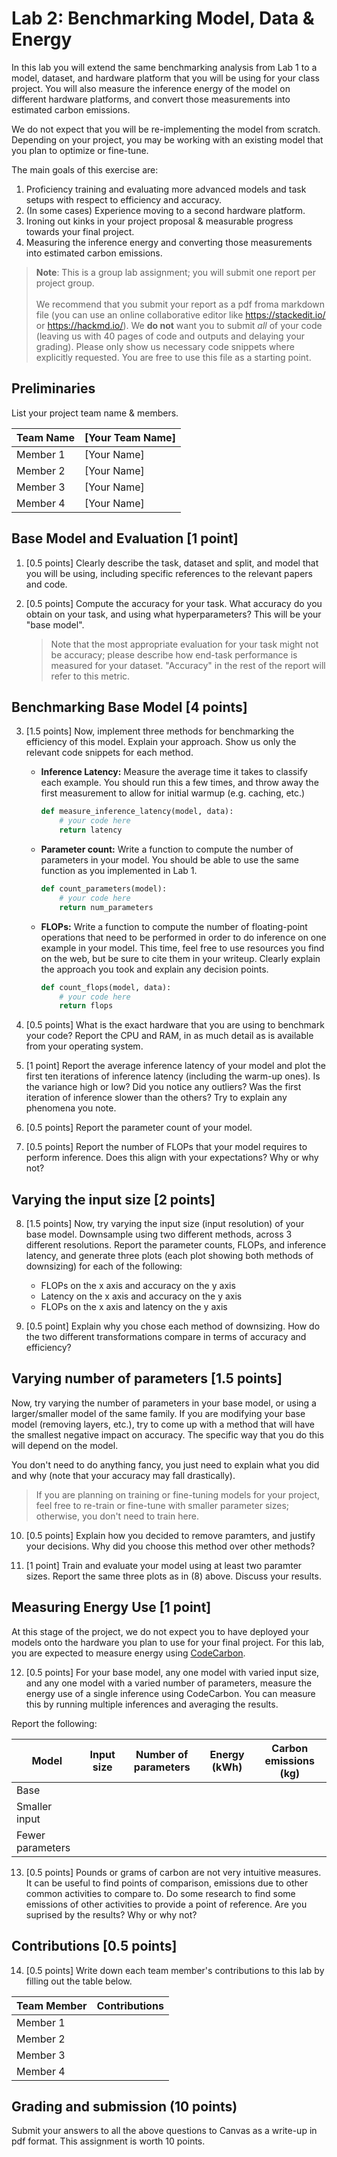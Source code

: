 Lab 2: Benchmarking Model, Data & Energy
===
In this lab you will extend the same benchmarking analysis from Lab 1 to a model, dataset, and hardware platform that you will be using for your class project. You will also measure the inference energy of the model on different hardware platforms, and convert those measurements into estimated carbon emissions.


We do not expect that you will be re-implementing the model from scratch. Depending on your project, you may be working with an existing model that you plan to optimize or fine-tune.


The main goals of this exercise are: 
 1. Proficiency training and evaluating more advanced models and task setups with respect to efficiency and accuracy.
 2. (In some cases) Experience moving to a second hardware platform.
 3. Ironing out kinks in your project proposal & measurable progress towards your final project.
 4. Measuring the inference energy and converting those measurements into estimated carbon emissions.


> **Note**: This is a group lab assignment; you will submit one report per project group. 
<br><br> 
We recommend that you submit your report as a pdf froma markdown file (you can use an online collaborative editor like https://stackedit.io/ or https://hackmd.io/). We **do not** want you to submit _all_ of your code (leaving us with 40 pages of code and outputs and delaying your grading). Please only show us necessary code snippets where explicitly requested. You are free to use this file as a starting point.

Preliminaries
----

List your project team name & members.

| Team Name | [Your Team Name] |
|-----------|------------------|
| Member 1  | [Your Name]      |
| Member 2  | [Your Name]      |
| Member 3  | [Your Name]      |
| Member 4  | [Your Name]      |


Base Model and Evaluation [1 point]
----

1. [0.5 points] Clearly describe the task, dataset and split, and model that you will be using, including specific references to the relevant papers and code.

1. [0.5 points] Compute the accuracy for your task. What accuracy do you obtain on your task, and using what hyperparameters? This will be your "base model". 

    > Note that the most appropriate evaluation for your task might not be accuracy; please describe how end-task performance is measured for your dataset. "Accuracy" in the rest of the report will refer to this metric.



Benchmarking Base Model [4 points]
----

3. [1.5 points] Now, implement three methods for benchmarking the efficiency of this model. Explain your approach. Show us only the relevant code snippets for each method.

    - **Inference Latency:** Measure the average time it takes to classify each example. You should run this a few times, and throw away the first measurement to allow for initial warmup (e.g. caching, etc.) 

        ```python
        def measure_inference_latency(model, data):
            # your code here
            return latency
        ```

    - **Parameter count:** Write a function to compute the number of parameters in your model. You should be able to use the same function as you implemented in Lab 1.

        ```python
        def count_parameters(model):
            # your code here
            return num_parameters
        ```

    - **FLOPs:** Write a function to compute the number of floating-point operations that need to be performed in order to do inference on one example in your model. This time, feel free to use resources you find on the web, but be sure to cite them in your writeup. Clearly explain the approach you took and explain any decision points.

        ```python
        def count_flops(model, data):
            # your code here
            return flops
        ```

4. [0.5 points] What is the exact hardware that you are using to benchmark your code? Report the CPU and RAM, in as much detail as is available from your operating system.

5. [1 point] Report the average inference latency of your model and plot the first ten iterations of inference latency (including the warm-up ones). Is the variance high or low? Did you notice any outliers? Was the first iteration of inference slower than the others? Try to explain any phenomena you note.

6. [0.5 points] Report the parameter count of your model.

7. [0.5 points] Report the number of FLOPs that your model requires to perform inference. Does this align with your expectations? Why or why not?

Varying the input size [2 points]
----

8. [1.5 points] Now, try varying the input size (input resolution) of your base model. Downsample using two different methods, across 3 different resolutions. Report the parameter counts, FLOPs, and inference latency, and generate three plots (each plot showing both methods of downsizing) for each of the following:

    - FLOPs on the x axis and accuracy on the y axis
    - Latency on the x axis and accuracy on the y axis
    - FLOPs on the x axis and latency on the y axis

9. [0.5 point] Explain why you chose each method of downsizing. How do the two different transformations compare in terms of accuracy and efficiency?

Varying number of parameters [1.5 points]
----

Now, try varying the number of parameters in your base model, or using a larger/smaller model of the same family. If you are modifying your base model (removing layers, etc.), try to come up with a method that will have the smallest negative impact on accuracy. The specific way that you do this will depend on the model. 

You don't need to do anything fancy, you just need to explain what you did and why (note that your accuracy may fall drastically).

> If you are planning on training or fine-tuning models for your project, feel free to re-train or fine-tune with smaller parameter sizes; otherwise, you don't need to train here.

10. [0.5 points] Explain how you decided to remove paramters, and justify your decisions. Why did you choose this method over other methods?

11. [1 point] Train and evaluate your model using at least two paramter sizes. Report the same three plots as in (8) above. Discuss your results.

Measuring Energy Use [1 point]
----

At this stage of the project, we do not expect you to have deployed your models onto the hardware you plan to use for your final project. For this lab, you are expected to measure energy using [CodeCarbon](https://github.com/mlco2/codecarbon). 
   
12. [0.5 points] For your base model, any one model with varied input size, and any one model with a varied number of parameters, measure the energy use of a single inference using CodeCarbon. You can measure this by running multiple inferences and averaging the results.


Report the following:

| Model | Input size | Number of parameters | Energy (kWh) | Carbon emissions (kg) |
|-------|------------|----------------------|--------------|-----------------------|
| Base  |            |                      |              |                       |
| Smaller input  |            |                      |              |                       |
|  Fewer parameters     |            |                      |              |                       |


13. [0.5 points] Pounds or grams of carbon are not very intuitive measures. It can be useful to find points of comparison, emissions due to other common activities to compare to. Do some research to find some emissions of other activities to provide a point of reference. Are you suprised by the results? Why or why not?


Contributions [0.5 points]
----

14. [0.5 points] Write down each team member's contributions to this lab by filling out the table below.

| Team Member | Contributions |
|-------------|---------------|
| Member 1    |               |
| Member 2    |               |
| Member 3    |               |
| Member 4    |               |


Grading and submission (10 points)
----
Submit your answers to all the above questions to Canvas as a write-up in pdf format. This assignment is worth 10 points. 


